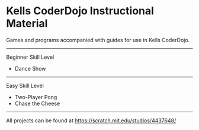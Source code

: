 # Kells CoderDojo Instructional Material

Games and programs accompanied with guides for use in Kells CoderDojo.

----
Beginner Skill Level
* Dance Show
----
Easy Skill Level
* Two-Player Pong
* Chase the Cheese
----
All projects can be found at https://scratch.mit.edu/studios/4437648/
